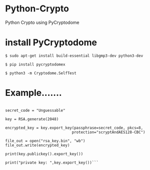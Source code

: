 # Python-Crypto
Python Crypto using PyCryptodome 
# install PyCryptodome
`$ sudo apt-get install build-essential libgmp3-dev python3-dev`

`$ pip install pycryptodomex`

`$ python3 -m Cryptodome.SelfTest`

# Example.......
```from Cryptodome.PublicKey import RSA

secret_code = "Unguessable"

key = RSA.generate(2048)

encrypted_key = key.export_key(passphrase=secret_code, pkcs=8,
                              protection="scryptAndAES128-CBC")

file_out = open("rsa_key.bin", "wb")
file_out.write(encrypted_key)

print(key.publickey().export_key())

print("private key: ",key.export_key())```


